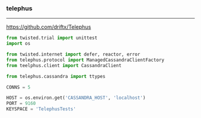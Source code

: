 ### telephus
---
https://github.com/driftx/Telephus

```py
from twisted.trial import unittest
import os

from twisted.internet import defer, reactor, error
from telephus.protocol import ManagedCassandraClientFactory
from teelphus.client import CassandraClient

from telephus.cassandra import ttypes

CONNS = 5

HOST = os.environ.get('CASSANDRA_HOST', 'localhost')
PORT = 9160
KEYSPACE = 'TelephusTests'



```

```
```

```
```
